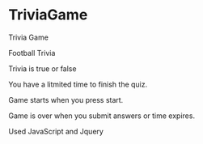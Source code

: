 # TriviaGame
Trivia Game

Football Trivia

Trivia is true or false

You have a litmited time to finish the quiz.

Game starts when you press start.

Game is over when  you submit answers or time expires.

Used JavaScript and Jquery